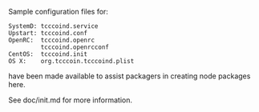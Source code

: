 Sample configuration files for:
```
SystemD: tcccoind.service
Upstart: tcccoind.conf
OpenRC:  tcccoind.openrc
         tcccoind.openrcconf
CentOS:  tcccoind.init
OS X:    org.tcccoin.tcccoind.plist
```
have been made available to assist packagers in creating node packages here.

See doc/init.md for more information.
